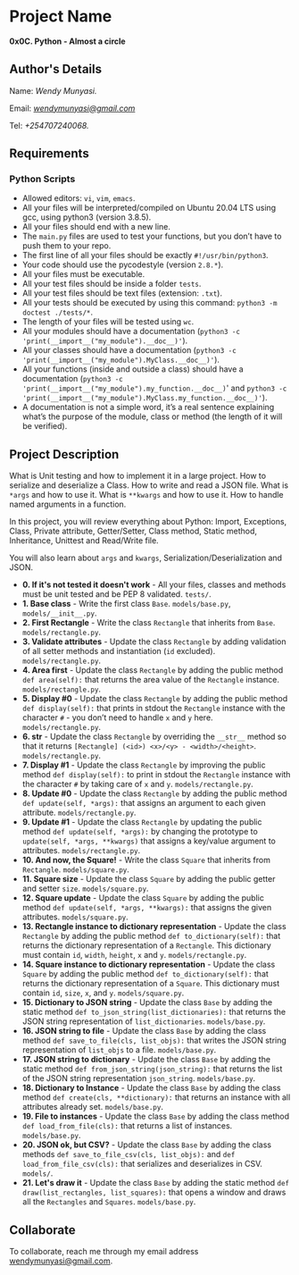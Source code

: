 # Project Name
**0x0C. Python - Almost a circle**

## Author's Details
Name: *Wendy Munyasi.*

Email: *wendymunyasi@gmail.com*

Tel: *+254707240068.*

##  Requirements

### Python Scripts
*   Allowed editors: `vi`, `vim`, `emacs`.
*   All your files will be interpreted/compiled on Ubuntu 20.04 LTS using gcc, using python3 (version 3.8.5).
*   All your files should end with a new line.
*   The `main.py` files are used to test your functions, but you don’t have to push them to your repo.
*   The first line of all your files should be exactly `#!/usr/bin/python3`.
*   Your code should use the pycodestyle (version `2.8.*`).
*   All your files must be executable.
*   All your test files should be inside a folder `tests`.
*   All your test files should be text files (extension: `.txt`).
*   All your tests should be executed by using this command: `python3 -m doctest ./tests/*`.
*   The length of your files will be tested using `wc`.
*   All your modules should have a documentation (`python3 -c 'print(__import__("my_module").__doc__)'`).
*   All your classes should have a documentation (`python3 -c 'print(__import__("my_module").MyClass.__doc__)'`).
*   All your functions (inside and outside a class) should have a documentation (`python3 -c 'print(__import__("my_module").my_function.__doc__)`' and `python3 -c 'print(__import__("my_module").MyClass.my_function.__doc__)'`).
*   A documentation is not a simple word, it’s a real sentence explaining what’s the purpose of the module, class or method (the length of it will be verified).


## Project Description
What is Unit testing and how to implement it in a large project.
How to serialize and deserialize a Class.
How to write and read a JSON file.
What is `*args` and how to use it.
What is `**kwargs` and how to use it.
How to handle named arguments in a function.

In this project, you will review everything about Python: 
Import,
Exceptions,
Class,
Private attribute,
Getter/Setter,
Class method,
Static method,
Inheritance,
Unittest and 
Read/Write file.

You will also learn about `args` and `kwargs`, Serialization/Deserialization and JSON.


* **0. If it's not tested it doesn't work** - All your files, classes and methods must be unit tested and be PEP 8 validated. `tests/`.
* **1. Base class** - Write the first class `Base`. `models/base.py`, `models/__init__.py`.
* **2. First Rectangle** - Write the class `Rectangle` that inherits from `Base`. `models/rectangle.py`.
* **3. Validate attributes** - Update the class `Rectangle` by adding validation of all setter methods and instantiation (`id` excluded). `models/rectangle.py`.
* **4. Area first** - Update the class `Rectangle` by adding the public method `def area(self):` that returns the area value of the `Rectangle` instance. `models/rectangle.py`.
* **5. Display #0** - Update the class `Rectangle` by adding the public method `def display(self):` that prints in stdout the `Rectangle` instance with the character `#` - you don’t need to handle `x` and `y` here. `models/rectangle.py`.
* **6. __str__** - Update the class `Rectangle` by overriding the `__str__` method so that it returns `[Rectangle] (<id>) <x>/<y> - <width>/<height>`. `models/rectangle.py`.
* **7. Display #1** - Update the class `Rectangle` by improving the public method `def display(self):` to print in stdout the `Rectangle` instance with the character `#` by taking care of `x` and `y`. `models/rectangle.py`.
* **8. Update #0** - Update the class `Rectangle` by adding the public method `def update(self, *args):` that assigns an argument to each given attribute. `models/rectangle.py`.
* **9. Update #1** - Update the class `Rectangle` by updating the public method `def update(self, *args):` by changing the prototype to `update(self, *args, **kwargs)` that assigns a key/value argument to attributes. `models/rectangle.py`.
* **10. And now, the Square!** - Write the class `Square` that inherits from `Rectangle`. `models/square.py`.
* **11. Square size** - Update the class `Square` by adding the public getter and setter `size`. `models/square.py`.
* **12. Square update** - Update the class `Square` by adding the public method `def update(self, *args, **kwargs):` that assigns the given attributes. `models/square.py`.
* **13. Rectangle instance to dictionary representation** - Update the class `Rectangle` by adding the public method `def to_dictionary(self):` that returns the dictionary representation of a `Rectangle`. This dictionary must contain `id`, `width`, `height`, `x` and `y`. `models/rectangle.py`.
* **14. Square instance to dictionary representation** - Update the class `Square` by adding the public method `def to_dictionary(self):` that returns the dictionary representation of a `Square`. This dictionary must contain `id`, `size`, `x`, and `y`. `models/square.py`.
* **15. Dictionary to JSON string** - Update the class `Base` by adding the static method `def to_json_string(list_dictionaries):` that returns the JSON string representation of `list_dictionaries`. `models/base.py`.
* **16. JSON string to file** - Update the class `Base` by adding the class method `def save_to_file(cls, list_objs):` that writes the JSON string representation of `list_objs` to a file. `models/base.py`.
* **17. JSON string to dictionary** - Update the class `Base` by adding the static method `def from_json_string(json_string):` that returns the list of the JSON string representation `json_string`. `models/base.py`.
* **18. Dictionary to Instance** - Update the class `Base` by adding the class method `def create(cls, **dictionary):` that returns an instance with all attributes already set. `models/base.py`.
* **19. File to instances** - Update the class `Base` by adding the class method `def load_from_file(cls):` that returns a list of instances. `models/base.py`.
* **20. JSON ok, but CSV?** - Update the class `Base` by adding the class methods `def save_to_file_csv(cls, list_objs):` and `def load_from_file_csv(cls):` that serializes and deserializes in CSV. `models/`.
* **21. Let's draw it** - Update the class `Base` by adding the static method `def draw(list_rectangles, list_squares):` that opens a window and draws all the `Rectangles` and `Squares`. `models/base.py`.


## Collaborate

To collaborate, reach me through my email address wendymunyasi@gmail.com.
